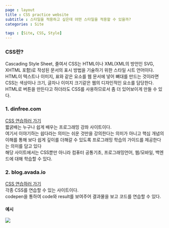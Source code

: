 ```yaml
---
page : layout
title : CSS practice website
subtitle : 스타일을 적용하고 싶은데 어떤 스타일을 적용할 수 있을까?
categories : Site

tags : [Site, CSS, Style]
---
```


<h3>CSS란?</h3>
Cascading Style Sheet, 줄여서 CSS는 HTML이나 XML(XML의 방언인 SVG, XHTML 포함)로 작성된 문서의 표시 방법을 기술하기 위한 스타일 시트 언어이다.<br/>
HTML이 텍스트나 이미지, 표와 같은 요소를 웹 문서에 넣어 뼈대를 만드는 것이라면 CSS는 색상이나 크기, 글자나 이미지 크기같은 웹의 디자인적인 요소를 담당한다.<br/>
HTML로 버튼을 만든다고 하더라도 CSS를 사용하므로서 좀 더 있어보이게 만들 수 있다.<br/>

<h3>1. dinfree.com</h3>
<a href="https://dinfree.com/lecture/frontend/122_css_1.html" target="_blank" rel="noopener noreferrer">CSS 연습하러 가기</a><br/>
짧굵배는 누구나 쉽게 배우는 프로그래밍 강좌 사이트이다.<br/>
여기서 이야기하는 쉽다라는 의미는 쉬운 것만을 강의한다는 의미가 아니고 핵심 개념의 이해를 통해 보다 쉽게 깊이를 더해갈 수 있도록 프로그래밍 학습의 가이드를 제공한다는 의미를 담고 있다<br/>
해당 사이트에서는 CSS뿐만 아니라 컴퓨터 공통기초, 프로그래밍언어, 웹/모바일, 백엔드에 대해 학습할 수 있다.<br/>

<h3>2. blog.avada.io</h3>
<a href="https://dinfree.com/lecture/frontend/122_css_1.html" target="_blank" rel="noopener noreferrer">CSS 연습하러 가기</a><br/>
각종 CSS를 연습할 수 있는 사이트이다.<br/>
codepen을 통하여 code와 result를 보여주어 결과물을 보고 코드를 연습할 수 있다.<br/>
<h4>예시</h4>
<img src="https://github.com/WoojinJeonkr/WoojinJeonkr.github.io/blob/main/assets/images/post/avada.png?raw=true">